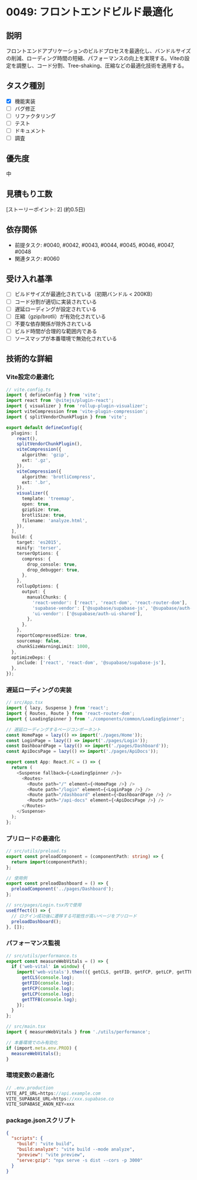 # 0049: フロントエンドビルド最適化

## 説明
フロントエンドアプリケーションのビルドプロセスを最適化し、バンドルサイズの削減、ローディング時間の短縮、パフォーマンスの向上を実現する。Viteの設定を調整し、コード分割、Tree-shaking、圧縮などの最適化技術を適用する。

## タスク種別
- [x] 機能実装
- [ ] バグ修正
- [ ] リファクタリング
- [ ] テスト
- [ ] ドキュメント
- [ ] 調査

## 優先度
中

## 見積もり工数
[ストーリーポイント: 2] (約0.5日)

## 依存関係
- 前提タスク: #0040, #0042, #0043, #0044, #0045, #0046, #0047, #0048
- 関連タスク: #0060

## 受け入れ基準
- [ ] ビルドサイズが最適化されている（初期バンドル < 200KB）
- [ ] コード分割が適切に実装されている
- [ ] 遅延ローディングが設定されている
- [ ] 圧縮（gzip/brotli）が有効化されている
- [ ] 不要な依存関係が除外されている
- [ ] ビルド時間が合理的な範囲内である
- [ ] ソースマップが本番環境で無効化されている

## 技術的な詳細
### Vite設定の最適化
```typescript
// vite.config.ts
import { defineConfig } from 'vite';
import react from '@vitejs/plugin-react';
import { visualizer } from 'rollup-plugin-visualizer';
import viteCompression from 'vite-plugin-compression';
import { splitVendorChunkPlugin } from 'vite';

export default defineConfig({
  plugins: [
    react(),
    splitVendorChunkPlugin(),
    viteCompression({
      algorithm: 'gzip',
      ext: '.gz',
    }),
    viteCompression({
      algorithm: 'brotliCompress',
      ext: '.br',
    }),
    visualizer({
      template: 'treemap',
      open: true,
      gzipSize: true,
      brotliSize: true,
      filename: 'analyze.html',
    }),
  ],
  build: {
    target: 'es2015',
    minify: 'terser',
    terserOptions: {
      compress: {
        drop_console: true,
        drop_debugger: true,
      },
    },
    rollupOptions: {
      output: {
        manualChunks: {
          'react-vendor': ['react', 'react-dom', 'react-router-dom'],
          'supabase-vendor': ['@supabase/supabase-js', '@supabase/auth-ui-react'],
          'ui-vendor': ['@supabase/auth-ui-shared'],
        },
      },
    },
    reportCompressedSize: true,
    sourcemap: false,
    chunkSizeWarningLimit: 1000,
  },
  optimizeDeps: {
    include: ['react', 'react-dom', '@supabase/supabase-js'],
  },
});
```

### 遅延ローディングの実装
```typescript
// src/App.tsx
import { lazy, Suspense } from 'react';
import { Routes, Route } from 'react-router-dom';
import { LoadingSpinner } from './components/common/LoadingSpinner';

// 遅延ローディングするページコンポーネント
const HomePage = lazy(() => import('./pages/Home'));
const LoginPage = lazy(() => import('./pages/Login'));
const DashboardPage = lazy(() => import('./pages/Dashboard'));
const ApiDocsPage = lazy(() => import('./pages/ApiDocs'));

export const App: React.FC = () => {
  return (
    <Suspense fallback={<LoadingSpinner />}>
      <Routes>
        <Route path="/" element={<HomePage />} />
        <Route path="/login" element={<LoginPage />} />
        <Route path="/dashboard" element={<DashboardPage />} />
        <Route path="/api-docs" element={<ApiDocsPage />} />
      </Routes>
    </Suspense>
  );
};
```

### プリロードの最適化
```typescript
// src/utils/preload.ts
export const preloadComponent = (componentPath: string) => {
  return import(componentPath);
};

// 使用例
export const preloadDashboard = () => {
  preloadComponent('../pages/Dashboard');
};

// src/pages/Login.tsx内で使用
useEffect(() => {
  // ログイン成功後に遷移する可能性が高いページをプリロード
  preloadDashboard();
}, []);
```

### パフォーマンス監視
```typescript
// src/utils/performance.ts
export const measureWebVitals = () => {
  if ('web-vital' in window) {
    import('web-vitals').then(({ getCLS, getFID, getFCP, getLCP, getTTFB }) => {
      getCLS(console.log);
      getFID(console.log);
      getFCP(console.log);
      getLCP(console.log);
      getTTFB(console.log);
    });
  }
};

// src/main.tsx
import { measureWebVitals } from './utils/performance';

// 本番環境でのみ有効化
if (import.meta.env.PROD) {
  measureWebVitals();
}
```

### 環境変数の最適化
```typescript
// .env.production
VITE_API_URL=https://api.example.com
VITE_SUPABASE_URL=https://xxx.supabase.co
VITE_SUPABASE_ANON_KEY=xxx
```

### package.jsonスクリプト
```json
{
  "scripts": {
    "build": "vite build",
    "build:analyze": "vite build --mode analyze",
    "preview": "vite preview",
    "serve:gzip": "npx serve -s dist --cors -p 3000"
  }
}
```